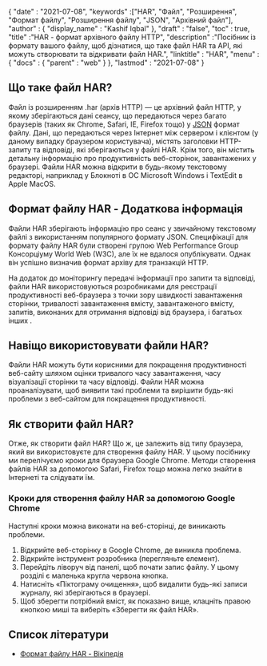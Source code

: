 {
  "date" : "2021-07-08",
  "keywords" :["HAR", "Файл", "Розширення", "Формат файлу", "Розширення файлу", "JSON", "Архівний файл"],
  "author" : {
    "display_name" : "Kashif Iqbal"
},
  "draft" : "false",
  "toc" : true,
  "title" :"HAR - формат архівного файлу HTTP",
  "description" :"Посібник із формату вашого файлу, щоб дізнатися, що таке файл HAR та API, які можуть створювати та відкривати файл HAR.",
  "linktitle" : "HAR",
  "menu" : {
    "docs" : {
      "parent" : "web"
}
},
  "lastmod" : "2021-07-08"
}

## Що таке файл HAR?

Файл із розширенням .har (архів HTTP) — це архівний файл HTTP, у якому зберігаються дані сеансу, що передаються через багато браузерів (таких як Chrome, Safari, IE, Firefox тощо) у [JSON](/uk/web/json/) формат файлу. Дані, що передаються через Інтернет між сервером і клієнтом (у даному випадку браузером користувача), містять заголовки HTTP-запиту та відповіді, які зберігаються у файлі HAR. Крім того, він містить детальну інформацію про продуктивність веб-сторінок, завантажених у браузері. Файли HAR можна відкрити в будь-якому текстовому редакторі, наприклад у Блокноті в ОС Microsoft Windows і TextEdit в Apple MacOS.

## Формат файлу HAR - Додаткова інформація

Файли HAR зберігають інформацію про сеанс у звичайному текстовому файлі з використанням популярного формату JSON. Специфікації для формату файлу HAR були створені групою Web Performance Group Консорціуму World Web (W3C), але їх не вдалося опублікувати. Однак він успішно визначив формат архіву для транзакцій HTTP.

На додаток до моніторингу передачі інформації про запити та відповіді, файли HAR використовуються розробниками для реєстрації продуктивності веб-браузера з точки зору швидкості завантаження сторінки, тривалості завантаження вмісту, завантаженого вмісту, запитів, виконаних для отримання відповіді від браузера, і багатьох інших .

## Навіщо використовувати файли HAR?

Файли HAR можуть бути корисними для покращення продуктивності веб-сайту шляхом оцінки тривалого часу завантаження, часу візуалізації сторінки та часу відповіді. Файли HAR можна проаналізувати, щоб виявити такі проблеми та вирішити будь-які проблеми з веб-сайтом для покращення продуктивності.

## Як створити файл HAR?

Отже, як створити файл HAR? Що ж, це залежить від типу браузера, який ви використовуєте для створення файлу HAR. У цьому посібнику ми перелічуємо кроки для браузера Google Chrome. Методи створення файлів HAR за допомогою Safari, Firefox тощо можна легко знайти в Інтернеті та слідувати їм.

### Кроки для створення файлу HAR за допомогою Google Chrome

Наступні кроки можна виконати на веб-сторінці, де виникають проблеми.

1. Відкрийте веб-сторінку в Google Chrome, де виникла проблема.
1. Відкрийте інструмент розробника (перегляньте елемент).
1. Перейдіть ліворуч від панелі, щоб почати запис файлу. У цьому розділі є маленька кругла червона кнопка.
1. Натисніть «Піктограму очищення», щоб видалити будь-які записи журналу, які зберігаються в браузері.
1. Щоб зберегти потрібний вміст, як показано вище, клацніть правою кнопкою миші та виберіть «Зберегти як файл HAR».

## Список літератури

* [Формат файлу HAR - Вікіпедія](https://en.wikipedia.org/wiki/HAR_(file_format))

